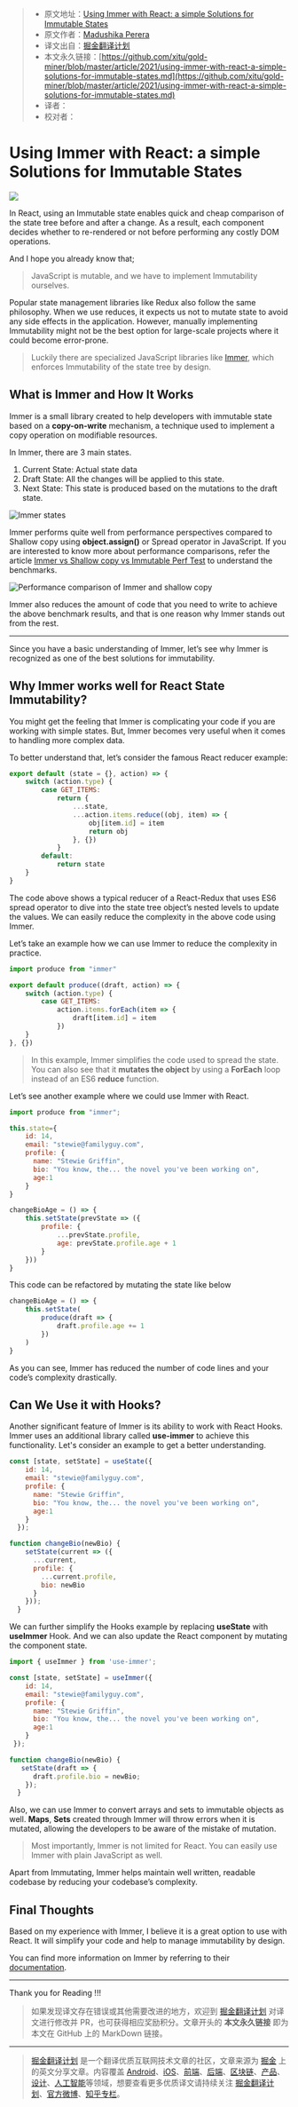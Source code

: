 > * 原文地址：[Using Immer with React: a simple Solutions for Immutable States](https://blog.bitsrc.io/using-immer-with-react-a-simple-solutions-for-immutable-states-a6ebb8b0bfa)
> * 原文作者：[Madushika Perera](https://medium.com/@LMPerera)
> * 译文出自：[掘金翻译计划](https://github.com/xitu/gold-miner)
> * 本文永久链接：[https://github.com/xitu/gold-miner/blob/master/article/2021/using-immer-with-react-a-simple-solutions-for-immutable-states.md](https://github.com/xitu/gold-miner/blob/master/article/2021/using-immer-with-react-a-simple-solutions-for-immutable-states.md)
> * 译者：
> * 校对者：

# Using Immer with React: a simple Solutions for Immutable States

![](https://cdn-images-1.medium.com/max/5760/1*7V7cegDUA84z--4d6GflYg.jpeg)

In React, using an Immutable state enables quick and cheap comparison of the state tree before and after a change. As a result, each component decides whether to re-rendered or not before performing any costly DOM operations.

And I hope you already know that;

> JavaScript is mutable, and we have to implement Immutability ourselves.

Popular state management libraries like Redux also follow the same philosophy. When we use reduces, it expects us not to mutate state to avoid any side effects in the application. However, manually implementing Immutability might not be the best option for large-scale projects where it could become error-prone.

> Luckily there are specialized JavaScript libraries like [Immer](https://immerjs.github.io/immer/docs/introduction), which enforces Immutability of the state tree by design.

## What is Immer and How It Works

Immer is a small library created to help developers with immutable state based on a **copy-on-write** mechanism, a technique used to implement a copy operation on modifiable resources.

In Immer, there are 3 main states.

1. Current State: Actual state data
2. Draft State: All the changes will be applied to this state.
3. Next State: This state is produced based on the mutations to the draft state.

![Immer states](https://cdn-images-1.medium.com/max/2000/1*-LI_oJ_e_DpY2mahvV1Hug.png)

Immer performs quite well from performance perspectives compared to Shallow copy using **object.assign()** or Spread operator in JavaScript. If you are interested to know more about performance comparisons, refer the article [Immer vs Shallow copy vs Immutable Perf Test](https://www.measurethat.net/Benchmarks/Show/6108/0/immer-vs-shallow-copy-vs-immutable-perf-test) to understand the benchmarks.

![Performance comparison of Immer and shallow copy](https://cdn-images-1.medium.com/max/2000/1*5m8fOSOiL4W6nb7mwc2AxA.png)

Immer also reduces the amount of code that you need to write to achieve the above benchmark results, and that is one reason why Immer stands out from the rest.

---

Since you have a basic understanding of Immer, let’s see why Immer is recognized as one of the best solutions for immutability.

## Why Immer works well for React State Immutability?

You might get the feeling that Immer is complicating your code if you are working with simple states. But, Immer becomes very useful when it comes to handling more complex data.

To better understand that, let’s consider the famous React reducer example:

```js
export default (state = {}, action) => {
    switch (action.type) {
        case GET_ITEMS:
            return {
                ...state,
                ...action.items.reduce((obj, item) => {
                    obj[item.id] = item
                    return obj
                }, {})
            }
        default:
            return state
    }
}
```

The code above shows a typical reducer of a React-Redux that uses ES6 spread operator to dive into the state tree object’s nested levels to update the values. We can easily reduce the complexity in the above code using Immer.

Let’s take an example how we can use Immer to reduce the complexity in practice.

```js
import produce from "immer"

export default produce((draft, action) => {
    switch (action.type) {
        case GET_ITEMS:
            action.items.forEach(item => {
                draft[item.id] = item
            })
    }
}, {})
```

> In this example, Immer simplifies the code used to spread the state. You can also see that it **mutates the object** by using a **ForEach** loop instead of an ES6 **reduce** function.

Let’s see another example where we could use Immer with React.

```js
import produce from "immer";

this.state={
    id: 14,
    email: "stewie@familyguy.com",
    profile: {
      name: "Stewie Griffin",
      bio: "You know, the... the novel you've been working on",
      age:1
    }
}

changeBioAge = () => {
    this.setState(prevState => ({
        profile: {
            ...prevState.profile,
            age: prevState.profile.age + 1
        }
    }))
}
```

This code can be refactored by mutating the state like below

```js
changeBioAge = () => {
    this.setState(
        produce(draft => {
            draft.profile.age += 1
        })
    )
}
```

As you can see, Immer has reduced the number of code lines and your code’s complexity drastically.

## Can We Use it with Hooks?

Another significant feature of Immer is its ability to work with React Hooks. Immer uses an additional library called **use-immer** to achieve this functionality. Let's consider an example to get a better understanding.

```js
const [state, setState] = useState({
    id: 14,
    email: "stewie@familyguy.com",
    profile: {
      name: "Stewie Griffin",
      bio: "You know, the... the novel you've been working on",
      age:1
    }
  });

function changeBio(newBio) {
    setState(current => ({
      ...current,
      profile: {
        ...current.profile,
        bio: newBio
      }
    }));
  }
```

We can further simplify the Hooks example by replacing **useState** with **useImmer** Hook. And we can also update the React component by mutating the component state.

```js
import { useImmer } from 'use-immer';

const [state, setState] = useImmer({
    id: 14,
    email: "stewie@familyguy.com",
    profile: {
      name: "Stewie Griffin",
      bio: "You know, the... the novel you've been working on",
      age:1
    }
 });

function changeBio(newBio) {
   setState(draft => {
      draft.profile.bio = newBio;
    });
  }
```

Also, we can use Immer to convert arrays and sets to immutable objects as well. **Maps**, **Sets** created through Immer will throw errors when it is mutated, allowing the developers to be aware of the mistake of mutation.

> Most importantly, Immer is not limited for React. You can easily use Immer with plain JavaScript as well.

Apart from Immutating, Immer helps maintain well written, readable codebase by reducing your codebase’s complexity.

## Final Thoughts

Based on my experience with Immer, I believe it is a great option to use with React. It will simplify your code and help to manage immutability by design.

You can find more information on Immer by referring to their [documentation](https://immerjs.github.io/immer/docs/introduction).

---

Thank you for Reading !!!

> 如果发现译文存在错误或其他需要改进的地方，欢迎到 [掘金翻译计划](https://github.com/xitu/gold-miner) 对译文进行修改并 PR，也可获得相应奖励积分。文章开头的 **本文永久链接** 即为本文在 GitHub 上的 MarkDown 链接。

---

> [掘金翻译计划](https://github.com/xitu/gold-miner) 是一个翻译优质互联网技术文章的社区，文章来源为 [掘金](https://juejin.im) 上的英文分享文章。内容覆盖 [Android](https://github.com/xitu/gold-miner#android)、[iOS](https://github.com/xitu/gold-miner#ios)、[前端](https://github.com/xitu/gold-miner#前端)、[后端](https://github.com/xitu/gold-miner#后端)、[区块链](https://github.com/xitu/gold-miner#区块链)、[产品](https://github.com/xitu/gold-miner#产品)、[设计](https://github.com/xitu/gold-miner#设计)、[人工智能](https://github.com/xitu/gold-miner#人工智能)等领域，想要查看更多优质译文请持续关注 [掘金翻译计划](https://github.com/xitu/gold-miner)、[官方微博](http://weibo.com/juejinfanyi)、[知乎专栏](https://zhuanlan.zhihu.com/juejinfanyi)。

